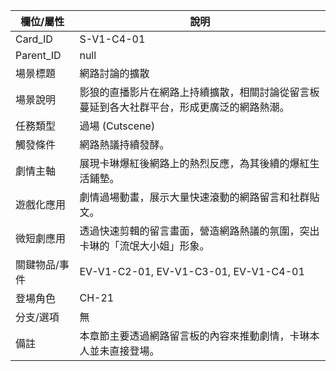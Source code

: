 | 欄位/屬性 | 說明 |
|---|---|
| Card_ID | S-V1-C4-01 |
| Parent_ID | null |
| 場景標題 | 網路討論的擴散 |
| 場景說明 | 影狼的直播影片在網路上持續擴散，相關討論從留言板蔓延到各大社群平台，形成更廣泛的網路熱潮。 |
| 任務類型 | 過場 (Cutscene) |
| 觸發條件 | 網路熱議持續發酵。 |
| 劇情主軸 | 展現卡琳爆紅後網路上的熱烈反應，為其後續的爆紅生活鋪墊。 |
| 遊戲化應用 | 劇情過場動畫，展示大量快速滾動的網路留言和社群貼文。 |
| 微短劇應用 | 透過快速剪輯的留言畫面，營造網路熱議的氛圍，突出卡琳的「流氓大小姐」形象。 |
| 關鍵物品/事件 | EV-V1-C2-01, EV-V1-C3-01, EV-V1-C4-01 |
| 登場角色 | CH-21 |
| 分支/選項 | 無 |
| 備註 | 本章節主要透過網路留言板的內容來推動劇情，卡琳本人並未直接登場。 |
